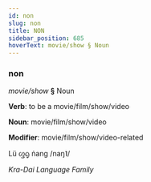 ```yaml
---
id: non
slug: non
title: NON
sidebar_position: 685
hoverText: movie/show § Noun
---
```


### non

*movie/show* **§** Noun

**Verb**: to be a movie/film/show/video

**Noun**: movie/film/show/video

**Modifier**: movie/film/show/video-related

Lü ᦐᧂ ṅang /naŋ˥/

*Kra-Dai Language Family*